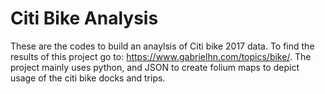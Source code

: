 # Citi Bike Analysis

These are the codes to build an anaylsis of Citi bike 2017 data. To find the results of this project go to: https://www.gabrielhn.com/topics/bike/.
The project mainly uses python, and JSON to create folium maps to depict usage of the citi bike docks and trips.

